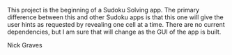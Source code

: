This project is the beginning of a Sudoku Solving app. The primary difference
between this and other Sudoku apps is that this one will give the user hints as
requested by revealing one cell at a time.  There are no current dependencies,
but I am sure that will change as the GUI of the app is built.

Nick Graves